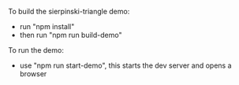 To build the sierpinski-triangle demo:
  - run "npm install"
  - then run "npm run build-demo"

To run the demo:
  - use "npm run start-demo", this starts the dev server and opens a browser
